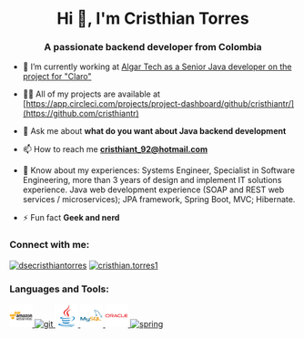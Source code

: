 <h1 align="center">Hi 👋, I'm Cristhian Torres</h1>
<h3 align="center">A passionate backend developer from Colombia</h3>

- 🔭 I’m currently working at [Algar Tech as a Senior Java developer on the project for "Claro"](https://algartech.com/es/)

- 👨‍💻 All of my projects are available at [https://app.circleci.com/projects/project-dashboard/github/cristhiantr/](https://github.com/cristhiantr)

- 💬 Ask me about **what do you want about Java backend development**

- 📫 How to reach me **cristhiant_92@hotmail.com**

- 📄 Know about my experiences: Systems Engineer, Specialist in Software Engineering, more than 3 years of design and implement IT solutions experience. Java web development experience (SOAP and REST web services / microservices); JPA framework, Spring Boot, MVC; Hibernate.

- ⚡ Fun fact **Geek and nerd**

<h3 align="left">Connect with me:</h3>
<p align="left">
<a href="https://linkedin.com/in/dsecristhiantorres" target="blank"><img align="center" src="https://raw.githubusercontent.com/rahuldkjain/github-profile-readme-generator/master/src/images/icons/Social/linked-in-alt.svg" alt="dsecristhiantorres" height="30" width="40" /></a>
<a href="https://instagram.com/cristhian.torres1" target="blank"><img align="center" src="https://raw.githubusercontent.com/rahuldkjain/github-profile-readme-generator/master/src/images/icons/Social/instagram.svg" alt="cristhian.torres1" height="30" width="40" /></a>
</p>

<h3 align="left">Languages and Tools:</h3>
<p align="left"> <a href="https://aws.amazon.com" target="_blank"> <img src="https://raw.githubusercontent.com/devicons/devicon/master/icons/amazonwebservices/amazonwebservices-original-wordmark.svg" alt="aws" width="40" height="40"/> </a> <a href="https://git-scm.com/" target="_blank"> <img src="https://www.vectorlogo.zone/logos/git-scm/git-scm-icon.svg" alt="git" width="40" height="40"/> </a> <a href="https://www.java.com" target="_blank"> <img src="https://raw.githubusercontent.com/devicons/devicon/master/icons/java/java-original.svg" alt="java" width="40" height="40"/> </a> <a href="https://www.mysql.com/" target="_blank"> <img src="https://raw.githubusercontent.com/devicons/devicon/master/icons/mysql/mysql-original-wordmark.svg" alt="mysql" width="40" height="40"/> </a> <a href="https://www.oracle.com/" target="_blank"> <img src="https://raw.githubusercontent.com/devicons/devicon/master/icons/oracle/oracle-original.svg" alt="oracle" width="40" height="40"/> </a> <a href="https://spring.io/" target="_blank"> <img src="https://www.vectorlogo.zone/logos/springio/springio-icon.svg" alt="spring" width="40" height="40"/> </a> </p>
